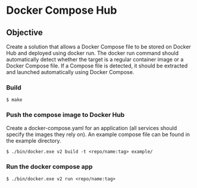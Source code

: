 # Docker Compose Hub

## Objective
Create a solution that allows a Docker Compose file to be stored on Docker Hub and deployed using docker run. The docker run command should automatically detect whether the target is a regular container image or a Docker Compose file. If a Compose file is detected, it should be extracted and launched automatically using Docker Compose.


### Build
 ```
 $ make
 ```

### Push the compose image to Docker Hub
Create a docker-compose.yaml for an application (all services should specify the images they rely on). An example compose file can be found in the example directory.
```
$ ./bin/docker.exe v2 build -t <repo/name:tag> example/
```

### Run the docker compose app 
```
$ ./bin/docker.exe v2 run <repo/name:tag>
```

